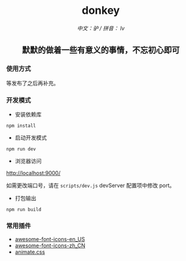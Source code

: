 <p align="center">
  <h1 align="center">donkey</h1>
  <h6 align="center">中文：驴 / 拼音： lv</h6>
  <h2 align="center">默默的做着一些有意义的事情，不忘初心即可</h2>
</p>

### 使用方式

等发布了之后再补充。

### 开发模式

- 安装依赖库

```
npm install
```

- 启动开发模式

```
npm run dev
```

- 浏览器访问

[http://localhost:9000/](http://localhost:9000/)

如需更改端口号，请在 `scripts/dev.js` devServer 配置项中修改 port。

- 打包输出

```
npm run build
```

### 常用插件

- [awesome-font-icons-en_US](https://fontawesome.com/icons)
- [awesome-font-icons-zh_CN](http://www.fontawesome.com.cn/faicons/)
- [animate.css](https://daneden.github.io/animate.css/)

